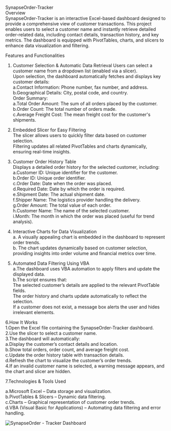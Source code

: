 SynapseOrder-Tracker  
Overview  
SynapseOrder-Tracker is an interactive Excel-based dashboard designed to provide a comprehensive view of customer transactions. This project enables users to select a customer name and instantly retrieve detailed order-related data, including contact details, transaction history, and key metrics. The dashboard is equipped with PivotTables, charts, and slicers to enhance data visualization and filtering.

Features and Functionalities
1. Customer Selection & Automatic Data Retrieval
Users can select a customer name from a dropdown list (enabled via a slicer).  
Upon selection, the dashboard automatically fetches and displays key customer details:  
  a.Contact Information: Phone number, fax number, and address.  
  b.Geographical Details: City, postal code, and country.  
Order Summary:  
  a.Total Order Amount: The sum of all orders placed by the customer.  
  b.Order Count: The total number of orders made.  
  c.Average Freight Cost: The mean freight cost for the customer's shipments.  


2. Embedded Slicer for Easy Filtering  
The slicer allows users to quickly filter data based on customer selection.  
Filtering updates all related PivotTables and charts dynamically, ensuring real-time insights.  


3. Customer Order History Table  
Displays a detailed order history for the selected customer, including:  
   a.Customer ID: Unique identifier for the customer.  
   b.Order ID: Unique order identifier.  
   c.Order Date: Date when the order was placed.  
   d.Required Date: Date by which the order is required.  
   e.Shipment Date: The actual shipment date.  
   f.Shipper Name: The logistics provider handling the delivery.  
   g.Order Amount: The total value of each order.  
   h.Customer Name: The name of the selected customer.  
   i.Month: The month in which the order was placed (useful for trend analysis).  


4. Interactive Charts for Data Visualization  
 a. A visually appealing chart is embedded in the dashboard to represent order trends.  
 b. The chart updates dynamically based on customer selection, providing insights into order volume and financial metrics over time.  


5. Automated Data Filtering Using VBA  
a.The dashboard uses VBA automation to apply filters and update the displayed data.  
b.The script ensures that:  
      The selected customer’s details are applied to the relevant PivotTable fields.  
      The order history and charts update automatically to reflect the selection.  
      If a customer does not exist, a message box alerts the user and hides irrelevant elements.  


6.How It Works  
1.Open the Excel file containing the SynapseOrder-Tracker dashboard.  
2.Use the slicer to select a customer name.  
3.The dashboard will automatically:  
    a.Display the customer’s contact details and location.  
    b.Show total orders, order count, and average freight cost.  
    c.Update the order history table with transaction details.  
    d.Refresh the chart to visualize the customer’s order trends.  
4.If an invalid customer name is selected, a warning message appears, and the chart and slicer are hidden.  


7.Technologies & Tools Used  

  a.Microsoft Excel – Data storage and visualization.  
  b.PivotTables & Slicers – Dynamic data filtering.  
  c.Charts – Graphical representation of customer order trends.  
  d.VBA (Visual Basic for Applications) – Automating data filtering and error handling.  



![SynapseOrder - Tracker Dashboard](https://github.com/user-attachments/assets/11aaa313-8d3b-4191-a134-b1af5c0cbd29)

  
